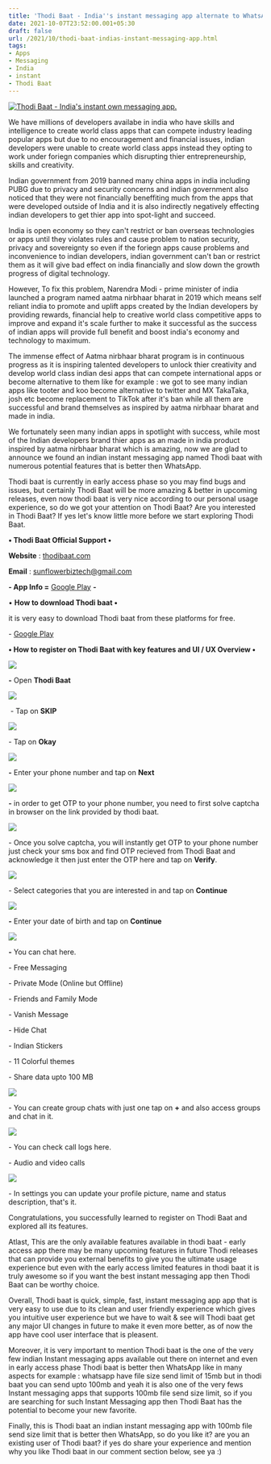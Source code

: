 ```yaml
---
title: 'Thodi Baat - India''s instant messaging app alternate to WhatsApp!'
date: 2021-10-07T23:52:00.001+05:30
draft: false
url: /2021/10/thodi-baat-indias-instant-messaging-app.html
tags: 
- Apps
- Messaging
- India
- instant
- Thodi Baat
---
```


 [![Thodi Baat - India's instant own messaging app.](https://lh3.googleusercontent.com/-dEAlfqwEdns/YV860vnQcxI/AAAAAAAAG4E/YMru5HYEUi85GFmO7ul9wO-wKXxW3R80wCLcBGAsYHQ/s1600/1633630927160758-0.png "Thodi Baat - India's own instant messaging app.")](https://lh3.googleusercontent.com/-dEAlfqwEdns/YV860vnQcxI/AAAAAAAAG4E/YMru5HYEUi85GFmO7ul9wO-wKXxW3R80wCLcBGAsYHQ/s1600/1633630927160758-0.png) 

  

  

We have millions of developers availabe in india who have skills and intelligence to create world class apps that can compete industry leading popular apps but due to no encouragement and financial issues, indian developers were unable to create world class apps instead they opting to work under foriegn companies which disrupting thier entrepreneurship, skills and creativity.

  

Indian government from 2019 banned many china apps in india including PUBG due to privacy and security concerns and indian government also noticed that they were not financially beneffiting much from the apps that were developed outside of India and it is also indirectly negatively effecting indian developers to get thier app into spot-light and succeed.

  

India is open economy so they can't restrict or ban overseas technologies or apps until they violates rules and cause problem to nation security, privacy and sovereignty so even if the foriegn apps cause problems and inconvenience to indian developers, indian government can't ban or restrict them as it will give bad effect on india financially and slow down the growth progress of digital technology.

  

However, To fix this problem, Narendra Modi - prime minister of india launched a program named aatma nirbhaar bharat in 2019 which means self reliant india to promote and uplift apps created by the Indian developers by providing rewards, financial help to creative world class competitive apps to improve and expand it's scale further to make it successful as the success of indian apps will provide full benefit and boost india's economy and technology to maximum.

  

The immense effect of Aatma nirbhaar bharat program is in continuous progress as it is inspiring talented developers to unlock thier creativity and develop world class indian desi apps that can compete international apps or become alternative to them like for example : we got to see many indian apps like tooter and koo become alternative to twitter and MX TakaTaka, josh etc become replacement to TikTok after it's ban while all them are successful and brand themselves as inspired by aatma nirbhaar bharat and made in india.

  

We fortunately seen many indian apps in spotlight with success, while most of the Indian developers brand thier apps as an made in india product inspired by aatma nirbhaar bharat which is amazing, now we are glad to announce we found an indian instant messaging app named Thodi baat with numerous potential features that is better then WhatsApp.

  

Thodi baat is currently in early access phase so you may find bugs and issues, but certainly Thodi Baat will be more amazing & better in upcoming releases, even now thodi baat is very nice according to our personal usage experience, so do we got your attention on Thodi Baat? Are you interested in Thodi Baat? If yes let's know little more before we start exploring Thodi Baat.

  

**• Thodi Baat Official Support •**

**Website** : [thodibaat.com](http://thodibaat.com)

**Email** : [sunflowerbiztech@gmail.com](mailto:sunflowerbiztech@gmail.com)

  

**\- App Info =** [Google Play](https://play.google.com/store/apps/details?id=com.thodibaat) **\-**

  

• **How to download Thodi baat •**

  

it is very easy to download Thodi baat from these platforms for free.

  

\- [Google Play](https://play.google.com/store/apps/details?id=com.thodibaat)

  

**• How to register on Thodi Baat with key features and UI / UX Overview •**

 **[![](https://lh3.googleusercontent.com/-J47pPdplD48/YV86zhNCiJI/AAAAAAAAG4A/qPvrQgMpKI4AyrUb4DKAKrlrLGPCJ5sewCLcBGAsYHQ/s1600/1633630923274030-1.png)](https://lh3.googleusercontent.com/-J47pPdplD48/YV86zhNCiJI/AAAAAAAAG4A/qPvrQgMpKI4AyrUb4DKAKrlrLGPCJ5sewCLcBGAsYHQ/s1600/1633630923274030-1.png)** 

**\-** Open **Thodi Baat**

 **[![](https://lh3.googleusercontent.com/-1OBlTx6jPyM/YV86yng7fII/AAAAAAAAG38/6ifIina8LmY0L1hv8jZgwD5p1r6jubBSgCLcBGAsYHQ/s1600/1633630919459057-2.png)](https://lh3.googleusercontent.com/-1OBlTx6jPyM/YV86yng7fII/AAAAAAAAG38/6ifIina8LmY0L1hv8jZgwD5p1r6jubBSgCLcBGAsYHQ/s1600/1633630919459057-2.png)** 

 - Tap on **SKIP**

  

 [![](https://lh3.googleusercontent.com/-GwfPayY-K6g/YV86xge8WeI/AAAAAAAAG34/9HgLPwDeKykFurWJljE5BkaiKIC5PdXWACLcBGAsYHQ/s1600/1633630915529598-3.png)](https://lh3.googleusercontent.com/-GwfPayY-K6g/YV86xge8WeI/AAAAAAAAG34/9HgLPwDeKykFurWJljE5BkaiKIC5PdXWACLcBGAsYHQ/s1600/1633630915529598-3.png) 

  

\- Tap on **Okay**

 **[![](https://lh3.googleusercontent.com/-PMOm5ggrz8E/YV86w-3Oq6I/AAAAAAAAG30/M3RP0i3EfBgXO9YgjOmNzrhxVcDEz6GNQCLcBGAsYHQ/s1600/1633630911625253-4.png)](https://lh3.googleusercontent.com/-PMOm5ggrz8E/YV86w-3Oq6I/AAAAAAAAG30/M3RP0i3EfBgXO9YgjOmNzrhxVcDEz6GNQCLcBGAsYHQ/s1600/1633630911625253-4.png)** 

**\-** Enter your phone number and tap on **Next**

 **[![](https://lh3.googleusercontent.com/-xKi4xfzArpc/YV86v1siPvI/AAAAAAAAG3w/344sxXLVVx4WG6wAA36Ym6bfSJy4mxKjQCLcBGAsYHQ/s1600/1633630907955126-5.png)](https://lh3.googleusercontent.com/-xKi4xfzArpc/YV86v1siPvI/AAAAAAAAG3w/344sxXLVVx4WG6wAA36Ym6bfSJy4mxKjQCLcBGAsYHQ/s1600/1633630907955126-5.png)** 

**\-** in order to get OTP to your phone number, you need to first solve captcha in browser on the link provided by thodi baat.

  

 [![](https://lh3.googleusercontent.com/-ES0ReFGfa08/YV86u3rfXWI/AAAAAAAAG3s/0LlzT4expqAg9pY3YpdENfwh0MV8fGVbQCLcBGAsYHQ/s1600/1633630904059625-6.png)](https://lh3.googleusercontent.com/-ES0ReFGfa08/YV86u3rfXWI/AAAAAAAAG3s/0LlzT4expqAg9pY3YpdENfwh0MV8fGVbQCLcBGAsYHQ/s1600/1633630904059625-6.png) 

  

  

\- Once you solve captcha, you will instantly get OTP to your phone number just check your sms box and find OTP recieved from Thodi Baat and acknowledge it then just enter the OTP here and tap on **Verify**.

  

 [![](https://lh3.googleusercontent.com/-2DWBIugZuCI/YV86t7bwFJI/AAAAAAAAG3o/VFVoSJ6Rt9QXQQSmI6XsEosvh6KMF0oKwCLcBGAsYHQ/s1600/1633630900208372-7.png)](https://lh3.googleusercontent.com/-2DWBIugZuCI/YV86t7bwFJI/AAAAAAAAG3o/VFVoSJ6Rt9QXQQSmI6XsEosvh6KMF0oKwCLcBGAsYHQ/s1600/1633630900208372-7.png) 

  

\- Select categories that you are interested in and tap on **Continue**

 **[![](https://lh3.googleusercontent.com/-9mxpm6gRRLM/YV86s5zeL-I/AAAAAAAAG3k/1KIshMPvP6Qle_Q64FGf-Jh4tSSUqzBzACLcBGAsYHQ/s1600/1633630896328482-8.png)](https://lh3.googleusercontent.com/-9mxpm6gRRLM/YV86s5zeL-I/AAAAAAAAG3k/1KIshMPvP6Qle_Q64FGf-Jh4tSSUqzBzACLcBGAsYHQ/s1600/1633630896328482-8.png)** 

**\-** Enter your date of birth and tap on **Continue**

 **[![](https://lh3.googleusercontent.com/-vvgcca7tSOk/YV86ryXB44I/AAAAAAAAG3g/fCcy-H0ZYHYI39weTV6OiTu8dOA6EL9zwCLcBGAsYHQ/s1600/1633630892360220-9.png)](https://lh3.googleusercontent.com/-vvgcca7tSOk/YV86ryXB44I/AAAAAAAAG3g/fCcy-H0ZYHYI39weTV6OiTu8dOA6EL9zwCLcBGAsYHQ/s1600/1633630892360220-9.png)** 

  

**\-** You can chat here.

\- Free Messaging 

\- Private Mode (Online but Offline)

\- Friends and Family Mode

\- Vanish Message

\- Hide Chat

\- Indian Stickers

\- 11 Colorful themes

\- Share data upto 100 MB

  

 [![](https://lh3.googleusercontent.com/-cHd9HJa97HU/YV86q2tDkLI/AAAAAAAAG3c/gT73nQXNBmUvKCgkU3EapC63FDYE_IWXACLcBGAsYHQ/s1600/1633630888404247-10.png)](https://lh3.googleusercontent.com/-cHd9HJa97HU/YV86q2tDkLI/AAAAAAAAG3c/gT73nQXNBmUvKCgkU3EapC63FDYE_IWXACLcBGAsYHQ/s1600/1633630888404247-10.png) 

  

\- You can create group chats with just one tap on **+** and also access groups and chat in it.

  

 [![](https://lh3.googleusercontent.com/-WLllXg5pdHs/YV86p3hmrYI/AAAAAAAAG3Y/_NHEtvIcDg8UO295WyfZE2f02WH6Tuv8gCLcBGAsYHQ/s1600/1633630884886860-11.png)](https://lh3.googleusercontent.com/-WLllXg5pdHs/YV86p3hmrYI/AAAAAAAAG3Y/_NHEtvIcDg8UO295WyfZE2f02WH6Tuv8gCLcBGAsYHQ/s1600/1633630884886860-11.png) 

  

  

  

\- You can check call logs here.

\- Audio and video calls

  

 [![](https://lh3.googleusercontent.com/-7wwmpAc0b0A/YV86pDQ7DcI/AAAAAAAAG3U/fYr6SXja2L8fGL9ql2fIg0kELviVaPkqwCLcBGAsYHQ/s1600/1633630878211621-12.png)](https://lh3.googleusercontent.com/-7wwmpAc0b0A/YV86pDQ7DcI/AAAAAAAAG3U/fYr6SXja2L8fGL9ql2fIg0kELviVaPkqwCLcBGAsYHQ/s1600/1633630878211621-12.png) 

  

\- In settings you can update your profile picture, name and status description, that's it.

  

Congratulations, you successfully learned to register on Thodi Baat and explored all its features.

  

Atlast, This are the only available features available in thodi baat - early access app there may be many upcoming features in future Thodi releases that can provide you external benefits to give you the ultimate usage experience but even with the early access limited features in thodi baat it is truly awesome so if you want the best instant messaging app then Thodi Baat can be worthy choice.

  

Overall, Thodi baat is quick, simple, fast, instant messaging app app that is very easy to use due to its clean and user friendly experience which gives you intuitive user experience but we have to wait & see will Thodi baat get any major UI changes in future to make it even more better, as of now the app have cool user interface that is pleasent.

  

Moreover, it is very important to mention Thodi baat is the one of the very few indian Instant messaging apps available out there on internet and even in early access phase Thodi baat is better then WhatsApp like in many aspects for example : whatsapp have file size send limit of 15mb but in thodi baat you can send upto 100mb and yeah it is also one of the very fews Instant messaging apps that supports 100mb file send size limit, so if you are searching for such Instant Messaging app then Thodi Baat has the potential to become your new favorite.

  

Finally, this is Thodi baat an indian instant messaging app with 100mb file send size limit that is better then WhatsApp, so do you like it? are you an existing user of Thodi baat? if yes do share your experience and mention why you like Thodi baat in our comment section below, see ya :)